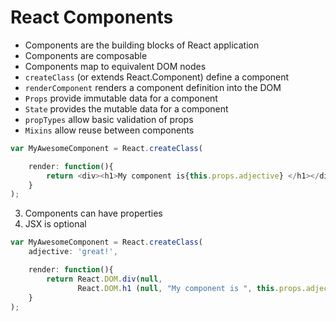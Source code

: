 # React Components

- Components are the building blocks of React application
- Components are composable
- Components map to equivalent DOM nodes
- `createClass` (or extends React.Component) define a component
- `renderComponent` renders a component definition into the DOM
- `Props` provide immutable data for a component
- `State` provides the mutable data for a component
- `propTypes` allow basic validation of props
- `Mixins` allow reuse between components


```js
var MyAwesomeComponent = React.createClass(

    render: function(){
        return <div><h1>My component is{this.props.adjective} </h1></div>;
    }
);
```

3. Components can have properties
4. JSX is optional

```js
var MyAwesomeComponent = React.createClass(
    adjective: 'great!',

    render: function(){
        return React.DOM.div(null, 
               React.DOM.h1 (null, "My component is ", this.props.adjective));
    }
);
```


